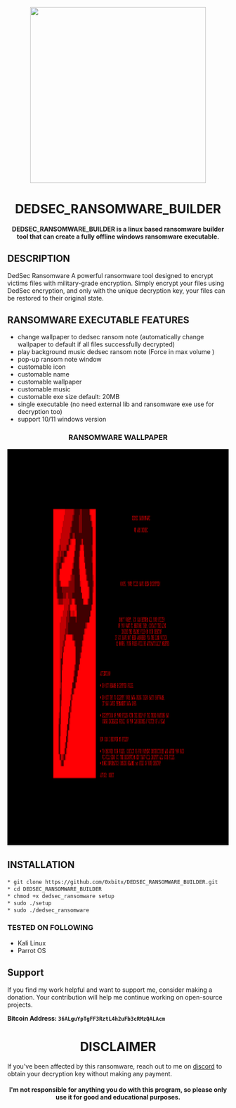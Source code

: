 

<p align="center">
<img src="https://cdn-icons-png.flaticon.com/512/8501/8501484.png", width="400", height="400">
</p>

<h1 align="center"> DEDSEC_RANSOMWARE_BUILDER</h1>
<h4 align="center">DEDSEC_RANSOMWARE_BUILDER is a linux based ransomware builder tool that can create a fully offline windows ransomware executable.</h4>

## DESCRIPTION
DedSec Ransomware A powerful ransomware tool designed to encrypt victims files with military-grade encryption. Simply encrypt your files using DedSec encryption, and only with the unique decryption key, your files can be restored to their original state.

## RANSOMWARE EXECUTABLE FEATURES
  * change wallpaper to dedsec ransom note (automatically change wallpaper to default if all files successfully decrypted)
  * play background music dedsec ransom note (Force in max volume )
  * pop-up ransom note window
  * customable icon
  * customable name
  * customable wallpaper
  * customable music
  * customable exe size default: 20MB
  * single executable (no need external lib and ransomware exe use for decryption too)
  * support 10/11 windows version 

    
<h3 align="center"> RANSOMWARE WALLPAPER</h3>
<p align="center">
<img src="https://github.com/0xbitx/DEDSEC_RANSOMWARE_BUILDER/blob/main/wallpaper.png", width="900", height="900">
</p>


## INSTALLATION 
    * git clone https://github.com/0xbitx/DEDSEC_RANSOMWARE_BUILDER.git
    * cd DEDSEC_RANSOMWARE_BUILDER
    * chmod +x dedsec_ransomware setup
    * sudo ./setup
    * sudo ./dedsec_ransomware

### TESTED ON FOLLOWING
* Kali Linux 
* Parrot OS 

## Support

If you find my work helpful and want to support me, consider making a donation. Your contribution will help me continue working on open-source projects.

**Bitcoin Address: `36ALguYpTgFF3RztL4h2uFb3cRMzQALAcm`**

<h1 align="center"> DISCLAIMER </h1>

If you've been affected by this ransomware, reach out to me on [discord](https://discord.com/invite/EgkWPws6vV) to obtain your decryption key without making any payment.

<h4 align="center">I'm not responsible for anything you do with this program, so please only use it for good and educational purposes. </h4>
